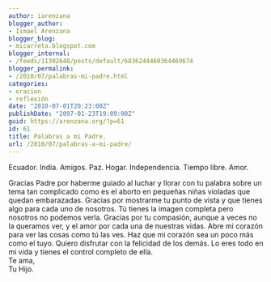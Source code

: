 ```yaml
---
author: iarenzana
blogger_author:
- Ismael Arenzana
blogger_blog:
- micarreta.blogspot.com
blogger_internal:
- /feeds/11302648/posts/default/6836244460364469674
blogger_permalink:
- /2010/07/palabras-mi-padre.html
categories:
- oracion
- reflexión
date: "2010-07-01T20:23:00Z"
publishDate: "2097-01-23T19:09:00Z"
guid: https://arenzana.org/?p=61
id: 61
title: Palabras a mi Padre.
url: /2010/07/palabras-a-mi-padre/
---
```

Ecuador. India. Amigos. Paz. Hogar. Independencia. Tiempo libre. Amor.

Gracias Padre por haberme guiado al luchar y llorar con tu palabra sobre un tema tan complicado como es el aborto en pequeñas niñas violadas que quedan embarazadas. Gracias por mostrarme tu punto de vista y que tienes algo para cada uno de nosotros. Tú tienes la imagen completa pero nosotros no podemos verla. Gracias por tu compasión, aunque a veces no la queramos ver, y el amor por cada una de nuestras vidas. Abre mi corazón para ver las cosas como tú las ves. Haz que mi corazón sea un poco más como el tuyo. Quiero disfrutar con la felicidad de los demás. Lo eres todo en mi vida y tienes el control completo de ella.  
Te ama,  
Tu Hijo.
